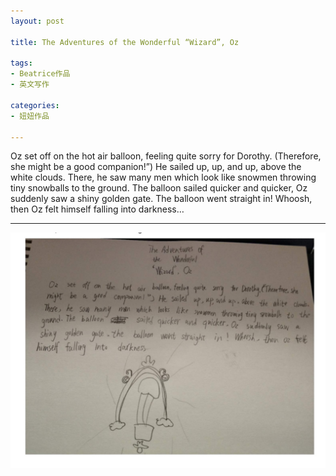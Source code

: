```yaml
---
layout: post

title: The Adventures of the Wonderful “Wizard”, Oz

tags: 
- Beatrice作品
- 英文写作

categories:
- 妞妞作品

---
```


Oz set off on the hot air balloon, feeling quite sorry for Dorothy. (Therefore, she might be a good companion!”) He sailed up, up, and up, above the white clouds. There, he saw many men which look like snowmen throwing tiny snowballs to the ground. The balloon sailed quicker and quicker, Oz suddenly saw a shiny golden gate. The balloon went straight in! Whoosh, then Oz felt himself falling into darkness…

---
![image](./media/Screenshot_2019-01-02-14-10-56-482_com.tencent.mm.png)

 
